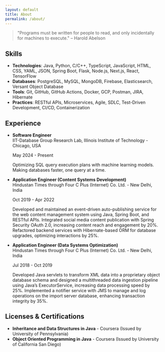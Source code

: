 ```yaml
---
layout: default
title: About
permalink: /about/
---
```


> "Programs must be written for people to read, and only incidentally for machines to execute." – Harold Abelson

## Skills <i class="fas fa-tools"></i>
- **Technologies**: <i class="fas fa-code"></i> Java, Python, C/C++, TypeScript, JavaScript, HTML, CSS, YAML, JSON, Spring Boot, Flask, Node.js, Next.js, React, TensorFlow
- **Databases**: <i class="fas fa-database"></i> PostgreSQL, MySQL, MongoDB, Firebase, Elasticsearch, Versant Object Database
- **Tools**: <i class="fas fa-tools"></i> Git, GitHub, GitHub Actions, Docker, GCP, Postman, JIRA, Hibernate
- **Practices**: <i class="fas fa-cogs"></i> RESTful APIs, Microservices, Agile, SDLC, Test-Driven Development, CI/CD, Containerization

## Experience <i class="fas fa-briefcase"></i>
- **Software Engineer** <i class="fas fa-laptop-code"></i>  
  IIT-Database Group Research Lab, Illinois Institute of Technology - Chicago, USA

  May 2024 - Present  

  Optimizing SQL query execution plans with machine learning models. Making databases faster, one query at a time.

- **Application Engineer (Content Systems Development)** <i class="fas fa-code"></i>  
  Hindustan Times through Four C Plus (Internet) Co. Ltd. - New Delhi, India  

  Oct 2019 - Apr 2022

  Developed and maintained an event-driven auto-publishing service for the web content management system using Java, Spring Boot, and RESTful APIs. Integrated social media content publication with Spring Security OAuth 2.0, increasing content reach and engagement by 20%. Refactored backend services with Hibernate-based ORM for database upgrades, optimizing interactions by 25%.

- **Application Engineer (Data Systems Optimization)**  
Hindustan Times through Four C Plus (Internet) Co. Ltd. - New Delhi, India 

    Jul 2018 - Oct 2019  

    Developed Java servlets to transform XML data into a proprietary object database schema and designed a multithreaded data ingestion pipeline using Java’s ExecutorService, increasing data processing speed by 25%. Implemented a notifier service with JMS to manage and log operations on the import server database, enhancing transaction integrity by 35%.


## Licenses & Certifications <i class="fas fa-certificate"></i>
- **Inheritance and Data Structures in Java** - Coursera (Issued by University of Pennsylvania)
- **Object Oriented Programming in Java** - Coursera (Issued by University of California San Diego)

